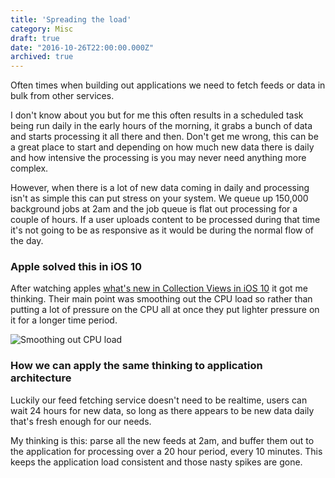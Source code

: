 ```yaml
---
title: 'Spreading the load'
category: Misc
draft: true
date: "2016-10-26T22:00:00.000Z"
archived: true
---
```


Often times when building out applications we need to fetch feeds or data in bulk from other services.

I don't know about you but for me this often results in a scheduled task being run daily in the early hours of the morning, it grabs a bunch of data and starts processing it all there and then. Don't get me wrong, this can be a great place to start and depending on how much new data there is daily and how intensive the processing is you may never need anything more complex.

However, when there is a lot of new data coming in daily and processing isn't as simple this can put stress on your system. We queue up 150,000 background jobs at 2am and the job queue is flat out processing for a couple of hours. If a user uploads content to be processed during that time it's not going to be as responsive as it would be during the normal flow of the day.

### Apple solved this in iOS 10

After watching apples [what's new in Collection Views in iOS 10](https://developer.apple.com/videos/play/wwdc2016/219/) it got me thinking. Their main point was smoothing out the CPU load so rather than putting a lot of pressure on the CPU all at once they put lighter pressure on it for a longer time period.

![Smoothing out CPU load](/images/articles/spreading-the-load/apple-cpu-graph.png)

### How we can apply the same thinking to application architecture

Luckily our feed fetching service doesn't need to be realtime, users can wait 24 hours for new data, so long as there appears to be new data daily that's fresh enough for our needs.

My thinking is this: parse all the new feeds at 2am, and buffer them out to the application for processing over a 20 hour period, every 10 minutes. This keeps the application load consistent and those nasty spikes are gone.
